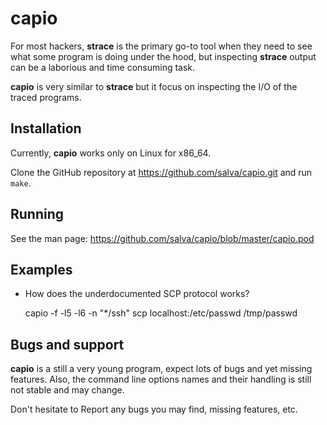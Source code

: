 # capio

For most hackers, **strace** is the primary go-to tool when they need to
see what some program is doing under the hood, but inspecting **strace**
output can be a laborious and time consuming task.

**capio** is very similar to **strace** but it focus on inspecting the
I/O of the traced programs.

## Installation

Currently, **capio** works only on Linux for x86_64.

Clone the GitHub repository at https://github.com/salva/capio.git and
run `make`.

## Running

See the man page: https://github.com/salva/capio/blob/master/capio.pod

## Examples

* How does the underdocumented SCP protocol works?

    capio -f -l5 -l6 -n "*/ssh" scp localhost:/etc/passwd /tmp/passwd


## Bugs and support

**capio** is a still a very young program, expect lots of bugs and yet
missing features. Also, the command line options names and their handling is
still not stable and may change.

Don't hesitate to Report any bugs you may find, missing features, etc.
